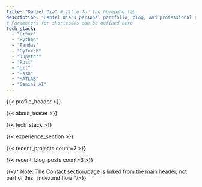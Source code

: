 ```yaml
---
title: "Daniel Dia" # Title for the homepage tab
description: "Daniel Dia's personal portfolio, blog, and professional profile."
# Parameters for shortcodes can be defined here
tech_stack:
  - "Linux"
  - "Python"
  - "Pandas"
  - "PyTorch"
  - "Jupyter"
  - "Rust"
  - "git"
  - "Bash"
  - "MATLAB"
  - "Gemini AI"
---
```


{{< profile_header >}}

{{< about_teaser >}}

{{< tech_stack >}}

{{< experience_section >}}

{{< recent_projects count=2 >}}

{{< recent_blog_posts count=3 >}}

{{</* Note: The Contact section/page is linked from the main header, not part of this _index.md flow */>}}
